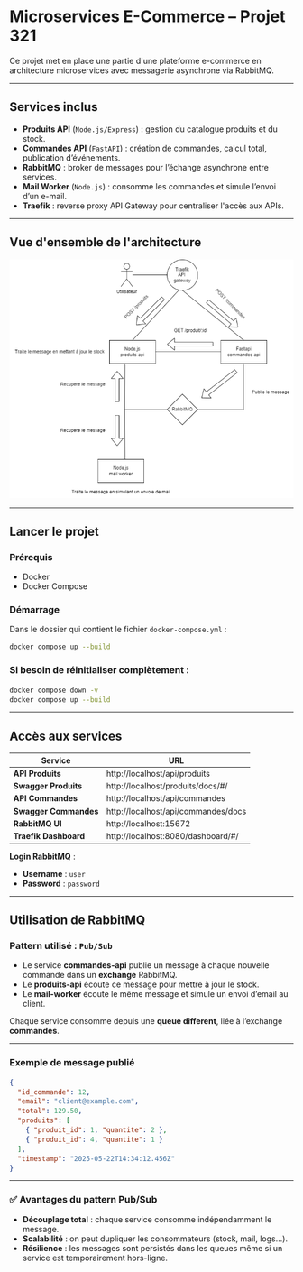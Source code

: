 # Microservices E-Commerce – Projet 321

Ce projet met en place une partie d'une plateforme e-commerce en architecture microservices avec messagerie asynchrone via RabbitMQ.

---

## Services inclus
- **Produits API** (`Node.js/Express`) : gestion du catalogue produits et du stock.
- **Commandes API** (`FastAPI`) : création de commandes, calcul total, publication d’événements.
- **RabbitMQ** : broker de messages pour l’échange asynchrone entre services.
- **Mail Worker** (`Node.js`) : consomme les commandes et simule l’envoi d’un e-mail.
- **Traefik** : reverse proxy API Gateway pour centraliser l'accès aux APIs.

---

## Vue d'ensemble de l'architecture

![Schéma de l’architecture](./321-ecomerce.png)

---

## Lancer le projet

### Prérequis

- Docker
- Docker Compose

### Démarrage

Dans le dossier qui contient le fichier `docker-compose.yml` :

```bash
docker compose up --build
```

### Si besoin de réinitialiser complètement :

```bash
docker compose down -v
docker compose up --build
```

---

## Accès aux services

| Service              | URL                                   |
|----------------------|----------------------------------------|
| **API Produits**     | http://localhost/api/produits          |
| **Swagger Produits** | http://localhost/produits/docs/#/      |
| **API Commandes**    | http://localhost/api/commandes         |
| **Swagger Commandes**| http://localhost/api/commandes/docs    |
| **RabbitMQ UI**      | http://localhost:15672                 |
| **Traefik Dashboard**| http://localhost:8080/dashboard/#/     |

**Login RabbitMQ** :
- **Username** : `user`
- **Password** : `password`

---

## Utilisation de RabbitMQ

### Pattern utilisé : `Pub/Sub`

- Le service **commandes-api** publie un message à chaque nouvelle commande dans un **exchange** RabbitMQ.
- Le **produits-api** écoute ce message pour mettre à jour le stock.
- Le **mail-worker** écoute le même message et simule un envoi d’email au client.

Chaque service consomme depuis une **queue different**, liée à l’exchange **commandes**.

---

### Exemple de message publié

```json
{
  "id_commande": 12,
  "email": "client@example.com",
  "total": 129.50,
  "produits": [
    { "produit_id": 1, "quantite": 2 },
    { "produit_id": 4, "quantite": 1 }
  ],
  "timestamp": "2025-05-22T14:34:12.456Z"
}
```

---

### ✅ Avantages du pattern Pub/Sub

- **Découplage total** : chaque service consomme indépendamment le message.
- **Scalabilité** : on peut dupliquer les consommateurs (stock, mail, logs...).
- **Résilience** : les messages sont persistés dans les queues même si un service est temporairement hors-ligne.

